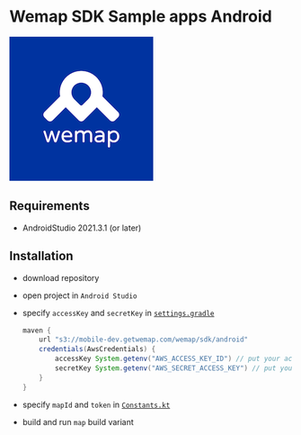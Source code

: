 # Wemap SDK Sample apps Android

![Wemap](icon.png)

## Requirements

* AndroidStudio 2021.3.1 (or later)

## Installation

* download repository

* open project in `Android Studio`

* specify `accessKey` and `secretKey` in [`settings.gradle`](settings.gradle)

    ``` gradle
    maven {
        url "s3://mobile-dev.getwemap.com/wemap/sdk/android"
        credentials(AwsCredentials) {
            accessKey System.getenv("AWS_ACCESS_KEY_ID") // put your access key here or export it as an env variable
            secretKey System.getenv("AWS_SECRET_ACCESS_KEY") // put your secret key here or export it as an env variable
        }
    }
    ```

* specify `mapId` and `token` in [`Constants.kt`](map/src/main/java/com/getwemap/example/map/Constants.kt)

* build and run `map` build variant
